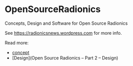 # OpenSourceRadionics
Concepts, Design and Software for Open Source Radionics

See https://radionicsnews.wordpress.com for more info.

Read more:
- [concept](https://radionicsnews.wordpress.com/2017/08/15/open-source-radionics-part-1-concept)
- [Design](Open Source Radionics – Part 2 – Design)